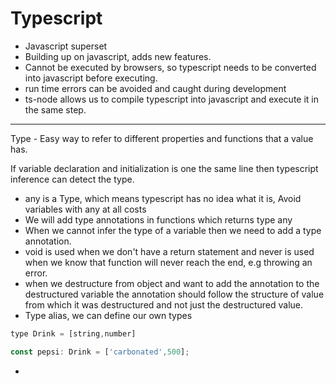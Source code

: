 # Typescript

- Javascript superset
- Building up on javascript, adds new features.
- Cannot be executed by browsers, so typescript needs to be converted into javascript before executing.
- run time errors can be avoided and caught during development
- ts-node allows us to compile typescript into javascript and execute it in the same step.
---
Type - Easy way to refer to different properties and functions that a value has.

If variable declaration and initialization is one the same line then typescript inference can detect the type.

- any is a Type, which means typescript has no idea what it is, Avoid variables with any at all costs
- We will add type annotations in functions which returns type any
- When we cannot infer the type of a variable then we need to add a type annotation.
- void is used when we don't have a return statement and never is used when we know that function will never reach the end, e.g throwing an error.
- when we destructure from object and want to add the annotation to the destructured variable the annotation should follow the structure of value from which it was destructured and not just the destructured value.
- Type alias, we can define our own types
```javascript
type Drink = [string,number]

const pepsi: Drink = ['carbonated',500];
```

- 
<!--stackedit_data:
eyJoaXN0b3J5IjpbMTQwNDc4MzI2NywtNzUzNTE3MTkwLDI4Nj
c5MDA3MywyMDU2NjIzMzU3LC0xOTM4ODQxMDgzLDE2MzIzMjk2
MjcsMTQzMjM5Mjk1OSwtMTE0NjIzOTExNCwtMTU2NzUxMDY2MC
wtMjA4MzA4MDIwMCwxNDY3NjAwMDQ2LDU2NjUxODUwMiwxMTI4
ODU0MjQ2XX0=
-->